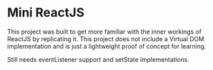 # Mini ReactJS

This project was built to get more familiar with the inner workings of ReactJS by replicating it. This project does not include a Virtual DOM implementation and is just a lightweight proof of concept for learning.

Still needs eventListener support and setState implementations.